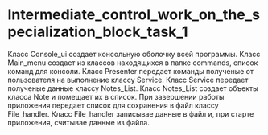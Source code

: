 ﻿# Intermediate_control_work_on_the_specialization_block_task_1
Класс Console_ui создает консольную оболочку всей программы. 
Класс Main_menu создает из классов находящихся в папке commands, список команд для консоли. 
Класс Presenter передает команды полученые от пользователя на выполнение классу Service. 
Класс Service передает полученые данные классу Notes_List.
Класс Notes_List создает объекты класса Note и помещает их в список.
При завершении работы приложения передает список для сохранения в файл классу File_handler.
Класс File_handler записывае данные в файл и, при старте приложения, считывае данные из файла.
